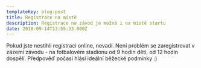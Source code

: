 ```yaml
---
templateKey: blog-post
title: Registrace na místě
description: Registrace na závod je možná i na místě startu
date: 2018-09-14T13:55:33.000Z
---
```


Pokud jste nestihli registraci online, nevadí. Není problém se zaregistrovat v zázemí závodu - na fotbalovém stadionu od 9 hodin děti, od 12 hodin dospělí. Předpověď počasí hlásí ideální běžecké podmínky :)